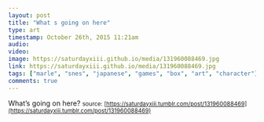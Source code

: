 ```yaml
---
layout: post
title: "What s going on here"
type: art
timestamp: October 26th, 2015 11:21am
audio: 
video: 
image: https://saturdayxiii.github.io/media/131960088469.jpg
link: https://saturdayxiii.github.io/media/131960088469.jpg
tags: ["marle", "snes", "japanese", "games", "box", "art", "character"]
comments: true
---
```

What’s going on here?
<small>source: [https://saturdayxiii.tumblr.com/post/131960088469](https://saturdayxiii.tumblr.com/post/131960088469)</small>